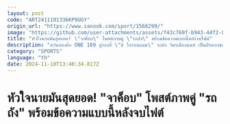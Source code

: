 ```yaml
---
layout: post
code: "ART2411101336KP9UGY"
origin_url: "https://www.sanook.com/sport/1566299/"
image: "https://github.com/user-attachments/assets/f43c769f-b943-44f2-88ec-8c4fe9432d26"
title: "หัวใจนายมันสุดยอด! \"จาค็อบ\" โพสต์ภาพคู่ \"รถถัง\" พร้อมข้อความแบบนี้หลังจบไฟต์"
description: "ควันหลงศึก ONE 169 คู่รองที่ \"ดิ ไอรอนแมน\" รถถัง จิตรเมืองนนท์ เป็นฝ่ายเอาชนะคะแนน จาค็อบ สมิธ คู่ปรับเก่าจากสหราชอาณาจักร ไปได้แบบไม่ยากเย็น เมื่อวันเสาร์ที่ 9 พฤศจิกายน ที่ผ่านมา"
category: "SPORTS"
language: "th"
date: 2024-11-10T13:40:34.817Z
---
```


# หัวใจนายมันสุดยอด! "จาค็อบ" โพสต์ภาพคู่ "รถถัง" พร้อมข้อความแบบนี้หลังจบไฟต์